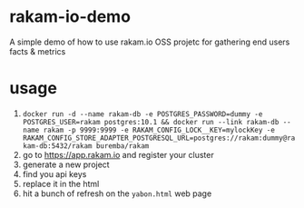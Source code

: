 # rakam-io-demo

A simple demo of how to use rakam.io OSS projetc for gathering end users facts & metrics

# usage

1. `docker run -d --name rakam-db -e POSTGRES_PASSWORD=dummy -e POSTGRES_USER=rakam postgres:10.1 && docker run --link rakam-db --name rakam -p 9999:9999 -e RAKAM_CONFIG_LOCK__KEY=mylockKey -e RAKAM_CONFIG_STORE_ADAPTER_POSTGRESQL_URL=postgres://rakam:dummy@rakam-db:5432/rakam buremba/rakam`
2. go to https://app.rakam.io and register your cluster
3. generate a new project
4. find you api keys
5. replace it in the html
6. hit a bunch of refresh on the `yabon.html` web page
